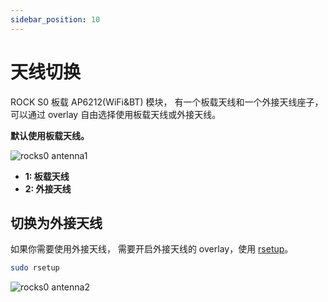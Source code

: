 ```yaml
---
sidebar_position: 10
---
```


# 天线切换

ROCK S0 板载 AP6212(WiFi&BT) 模块， 有一个板载天线和一个外接天线座子， 可以通过 overlay 自由选择使用板载天线或外接天线。

**默认使用板载天线。**

![rocks0 antenna1 ](/img/rockpi/s0/rock-s0-antenna.webp)

- **1: 板载天线**
- **2: 外接天线**

## 切换为外接天线

如果你需要使用外接天线， 需要开启外接天线的 overlay，使用 [rsetup](../os-config/rsetup)。

```bash
sudo rsetup
```

![rocks0 antenna2 ](/img/rockpi/s0/rock-s0-antenna2.webp)
